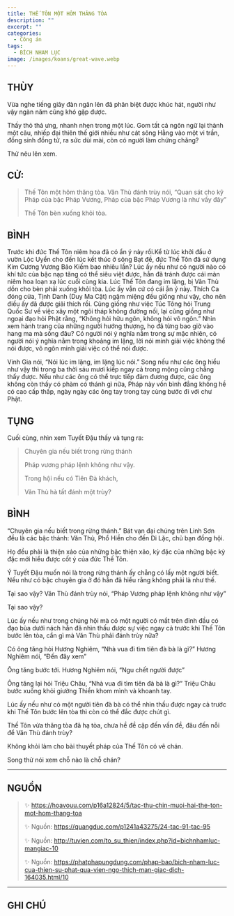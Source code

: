 ```yaml
---
title: THẾ TÔN MỘT HÔM THĂNG TÒA
description: ""
excerpt: ""
categories:
  - Công án
tags:
  - BÍCH NHAM LỤC
image: /images/koans/great-wave.webp
---
```


## THÙY

Vừa nghe tiếng giây đàn ngân lên đã phân biệt được khúc hát, người như vậy ngàn năm cũng khó gặp được. 

Thấy thỏ thả ưng, nhanh nhẹn trong một lúc. Gom tất cả ngôn ngữ lại thành một câu, nhiếp đại thiên thế giới nhiều như cát sông Hằng vào một vi trần, đồng sinh đồng tử, ra sức dùi mài, còn có người làm chứng chăng? 

Thử nêu lên xem.

## CỬ:

> Thế Tôn một hôm thăng tòa. Văn Thù đánh trùy nói, “Quan sát cho kỹ Pháp của bậc Pháp Vương, Pháp của bậc Pháp Vương là như vầy đây” 
> 
> Thế Tôn bèn xuống khỏi tòa.

## BÌNH

Trước khi đức Thế Tôn niêm hoa đã có ẩn ý này rồi.Kể từ lúc khởi đầu ở vườn Lộc Uyển cho đến lúc kết thúc ở sông Bạt đề, đức Thế Tôn đã sử dụng Kim Cương Vương Bảo Kiếm bao nhiêu lần? Lúc ấy nếu như có người nào có khí tức của bậc nạp tăng có thể siêu việt được, hẳn đã tránh được cái màn niêm hoa loạn xạ lúc cuối cùng kia. Lúc Thế Tôn đang im lặng, bị Văn Thù dồn cho bèn phải xuống khỏi tòa. Lúc ấy vẫn cứ có cái ẫn ý này. Thích Ca đóng cửa, Tịnh Danh (Duy Ma Cật) ngậm miệng đều giống như vậy, cho nên điều ấy đã được giải thích rồi. Cũng giống như việc Túc Tông hỏi Trung Quốc Sư về việc xây một ngôi tháp không đường nối, lại cũng giồng như ngoại đạo hỏi Phật rằng, “Không hỏi hữu ngôn, không hỏi vô ngôn.” Nhìn xem hành trang của những người hướng thượng, họ đã từng bao giờ vào hang ma mà sống đâu? Có người nói ý nghĩa nằm trong sự mặc nhiên, có người nói ý nghĩa nằm trong khoảng im lặng, lời nói minh giải việc không thể nói được, vô ngôn minh giải việc có thể nói được.

Vinh Gia nói, “Nói lúc im lặng, im lặng lúc nói.” Song nếu như các ông hiểu như vậy thì trong ba thời sáu mươi kiếp ngay cả trong mộng cũng chẳng thấy được. Nếu như các ông có thể trực tiếp đảm đương được, các ông không còn thấy có phàm có thánh gì nữa, Pháp này vốn bình đẳng không hề có cao cấp thấp, ngày ngày các ông tay trong tay cùng bước đi với chư Phật.

## TỤNG

Cuối cùng, nhìn xem Tuyết Đậu thấy và tụng ra:

> Chuyên gia nếu biết trong rừng thánh
>
> Pháp vương pháp lệnh không như vậy.
>
> Trong hội nếu có Tiên Đà khách,
>
> Văn Thù hà tất đánh một trùy?

## BÌNH

“Chuyên gia nếu biết trong rừng thánh.” Bát vạn đại chúng trên Linh Sơn đều là các bậc thánh: Văn Thù, Phổ Hiền cho đến Di Lặc, chủ bạn đồng hội. 

Họ đều phải là thiện xảo của những bậc thiện xão, kỳ đặc của những bậc kỳ đặc mới hiểu được cốt ý của đức Thế Tôn. 

Ý Tuyết Đậu muốn nói là trong rừng thánh ấy chẳng có lấy một người biết. Nếu như có bậc chuyên gia ở đó hẳn đã hiểu rằng không phải là như thế. 

Tại sao vậy? Văn Thù đánh trùy nói, “Pháp Vương pháp lệnh không như vậy” 

Tại sao vậy? 

Lúc ấy nếu như trong chúng hội mà có một người có mắt trên đỉnh đầu có đạo bùa dưới nách hẳn đã nhìn thấu được sự việc ngay cả trước khi Thế Tôn bước lên tòa, cần gì mà Văn Thù phải đánh trùy nữa?

Có ông tăng hỏi Hương Nghiêm, “Nhà vua đi tìm tiên đà bà là gì?” Hương Nghiêm nói, “Đến đây xem” 

Ông tăng bước tới. Hương Nghiêm nói, “Ngu chết người được” 

Ông tăng lại hỏi Triệu Châu, “Nhà vua đi tìm tiên đà bà là gì?” Triệu Châu bước xuống khỏi giường Thiền khom mình và khoanh tay. 

Lúc ấy nếu như có một người tiên đà bà có thể nhìn thấu được ngay cả trước khi Thế Tôn bước lên tòa thì còn có thể đắc được chút gì. 

Thế Tôn vừa thăng tòa đã hạ tòa, chưa hề đề cập đến vấn đề, đâu đến nỗi để Văn Thù đánh trùy? 

Không khỏi làm cho bài thuyết pháp của Thế Tôn có vẽ chán. 

Song thử nói xem chỗ nào là chỗ chán?

<hr class="blog-rule" />

## NGUỒN

> ✨ https://hoavouu.com/p16a12824/5/tac-thu-chin-muoi-hai-the-ton-mot-hom-thang-toa
>
> ✨ Nguồn: https://quangduc.com/p1241a43275/24-tac-91-tac-95
>
> ✨ Nguồn: http://tuvien.com/to_su_thien/index.php?id=bichnhamluc-mangiac-10
>
> ✨ Nguồn: https://phatphapungdung.com/phap-bao/bich-nham-luc-cua-thien-su-phat-qua-vien-ngo-thich-man-giac-dich-164035.html/10

<hr class="blog-rule" />

## GHI CHÚ

[^1]: ⭐️ 
